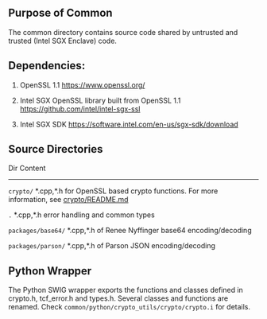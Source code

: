 <!---
Licensed under Creative Commons Attribution 4.0 International License
https://creativecommons.org/licenses/by/4.0/
--->

Purpose of Common
-----------------
The common directory contains source code shared by untrusted and trusted
(Intel SGX Enclave) code.

Dependencies:
-------------
1. OpenSSL 1.1
https://www.openssl.org/

2. Intel SGX OpenSSL library built from OpenSSL 1.1
https://github.com/intel/intel-sgx-ssl

3. Intel SGX SDK
https://software.intel.com/en-us/sgx-sdk/download

Source Directories
------------------

Dir                     Content
---------------------   ------------------------------------------------------
`crypto/`               \*.cpp,\*.h for OpenSSL based crypto functions.
                        For more information, see
                        [crypto/README.md](crypto/README.md)

`.`                     \*.cpp,\*.h error handling and common types

`packages/base64/`      \*.cpp,\*.h of Renee Nyffinger base64 encoding/decoding

`packages/parson/`      \*.cpp,\*.h of Parson JSON  encoding/decoding

Python Wrapper
--------------
The Python SWIG wrapper exports the functions and classes defined in crypto.h,
tcf_error.h and types.h.
Several classes and functions are renamed.
Check `common/python/crypto_utils/crypto/crypto.i` for details.
